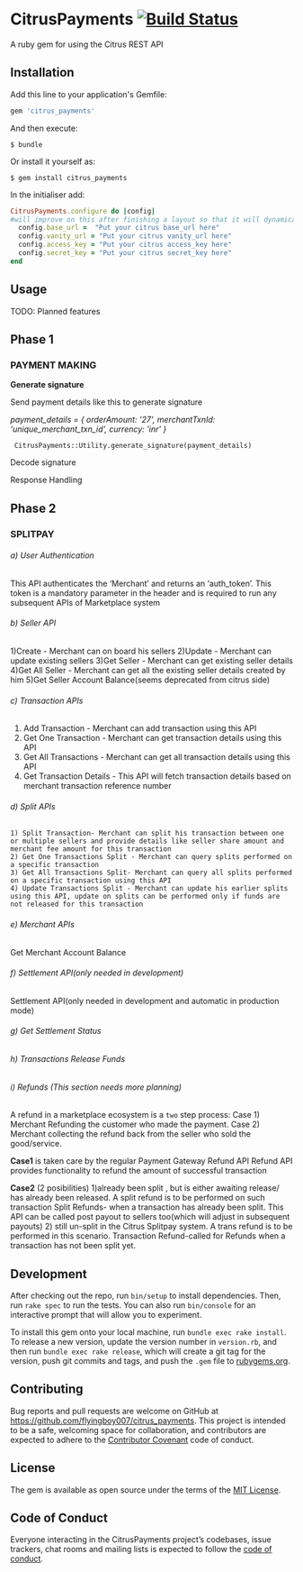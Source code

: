 # CitrusPayments [![Build Status](https://travis-ci.org/flyingboy007/citrus_payments.svg?branch=master)](https://travis-ci.org/flyingboy007/citrus_payments)

A ruby gem for using the Citrus REST API

## Installation

Add this line to your application's Gemfile:

```ruby
gem 'citrus_payments'
```

And then execute:

    $ bundle

Or install it yourself as:

    $ gem install citrus_payments
    
In the initialiser add:


```ruby
CitrusPayments.configure do |config|
#will improve on this after finishing a layout so that it will dynamically change base_url between sandbox and production
  config.base_url =  "Put your citrus base_url here" 
  config.vanity_url = "Put your citrus vanity_url here"
  config.access_key = "Put your citrus access_key here"
  config.secret_key = "Put your citrus secret_key here"
end
```    

## Usage

TODO: Planned features

## Phase 1
### PAYMENT MAKING
  **Generate signature**
         
  Send payment details like this to generate signature     
  
  _payment_details = {
           orderAmount: '27',
           merchantTxnId: 'unique_merchant_txn_id',
           currency: 'inr'
       }_
       
 ` CitrusPayments::Utility.generate_signature(payment_details)`

  
  Decode signature
  
  Response Handling

## Phase 2
### SPLITPAY
######  a) User Authentication
   This API authenticates the ‘Merchant’ and returns an ‘auth_token’. This token is a mandatory parameter in the header and is required to run any subsequent APIs of Marketplace system
######  b) Seller API 
   1)Create - Merchant can on board his sellers
   2)Update  - Merchant can update existing sellers
   3)Get Seller - Merchant can get existing seller details
   4)Get All Seller - Merchant can get all the existing seller details created by him 
   5)Get Seller Account Balance(seems deprecated from citrus side)
######  c) Transaction APIs
 
   1) Add Transaction - Merchant can add transaction using this API
   2) Get One Transaction - Merchant can get transaction details using this API
   3) Get All Transactions - Merchant can get all transaction details using this API
   4) Get Transaction Details - This API will fetch transaction details based on merchant transaction reference number
###### d) Split APIs 
    1) Split Transaction- Merchant can split his transaction between one or multiple sellers and provide details like seller share amount and merchant fee amount for this transaction
    2) Get One Transactions Split - Merchant can query splits performed on a specific transaction
    3) Get All Transactions Split- Merchant can query all splits performed on a specific transaction using this API
    4) Update Transactions Split - Merchant can update his earlier splits using this API, update on splits can be performed only if funds are not released for this transaction
######  e) Merchant APIs
  Get Merchant Account Balance
  
###### f) Settlement API(only needed in development) 

Settlement API(only needed in development and automatic in production mode)
######  g) Get Settlement Status 
######  h) Transactions Release Funds

###### i) Refunds (This section needs more planning)
A refund in a marketplace ecosystem is a `two` step process:
 Case 1) Merchant Refunding the customer who made the payment.
 Case 2) Merchant collecting the refund back from the seller who sold the good/service.
 
 **Case1** is taken care by the regular Payment Gateway Refund API
   Refund API provides functionality to refund the amount of successful transaction
   
 **Case2** (2 posibilities)
  1)already been split , but is either awaiting release/ has already been released.
     A split refund is to be performed on such transaction
      Split Refunds- when a transaction has already been split. This API can be called post payout to sellers too(which will adjust in subsequent payouts)
  2) still un-split in the Citrus Splitpay system.
     A trans refund is to be performed in this scenario. 
      Transaction Refund-called for Refunds when a transaction has not been split yet.



## Development

After checking out the repo, run `bin/setup` to install dependencies. Then, run `rake spec` to run the tests. You can also run `bin/console` for an interactive prompt that will allow you to experiment.

To install this gem onto your local machine, run `bundle exec rake install`. To release a new version, update the version number in `version.rb`, and then run `bundle exec rake release`, which will create a git tag for the version, push git commits and tags, and push the `.gem` file to [rubygems.org](https://rubygems.org).

## Contributing

Bug reports and pull requests are welcome on GitHub at https://github.com/flyingboy007/citrus_payments. This project is intended to be a safe, welcoming space for collaboration, and contributors are expected to adhere to the [Contributor Covenant](http://contributor-covenant.org) code of conduct.

## License

The gem is available as open source under the terms of the [MIT License](http://opensource.org/licenses/MIT).

## Code of Conduct

Everyone interacting in the CitrusPayments project’s codebases, issue trackers, chat rooms and mailing lists is expected to follow the [code of conduct](https://github.com/flyingboy007/citrus_payments/blob/master/CODE_OF_CONDUCT.md).
